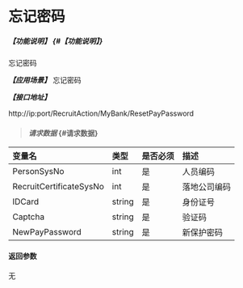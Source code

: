 # 忘记密码

##### _【功能说明】_ {#【功能说明】}

忘记密码

_**【应用场景】**_
忘记密码



_**【接口地址】**_

http://ip:port/RecruitAction/MyBank/ResetPayPassword

> #### _请求数据_ {#请求数据}

| 变量名 | 类型 | 是否必须 | 描述 |
| :--- | :--- | :--- | :--- |
| PersonSysNo| int| 是 | 人员编码 |
| RecruitCertificateSysNo| int| 是 | 落地公司编码 |
| IDCard | string| 是 |身份证号 |
| Captcha| string| 是 |验证码|
| NewPayPassword| string| 是 |新保护密码 |


#### 返回参数

无



